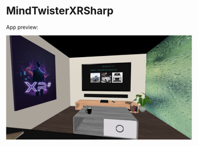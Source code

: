 # MindTwisterXRSharp

App preview:

![App preview](https://github.com/BigBangKing/MindTwisterXRSharp/blob/master/XRSharpSimpleApp.png)
